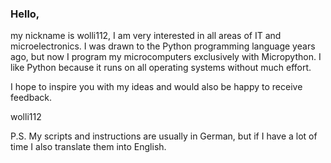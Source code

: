 ### Hello,

my nickname is wolli112, I am very interested in all areas of IT and microelectronics. I was drawn to the Python programming language years ago, but now I program my microcomputers exclusively with Micropython.
I like Python because it runs on all operating systems without much effort.

I hope to inspire you with my ideas and would also be happy to receive feedback.

wolli112

P.S.
My scripts and instructions are usually in German, but if I have a lot of time I also translate them into English.

<!--

### Hi there 👋
**wolli112/wolli112** is a ✨ _special_ ✨ repository because its `README.md` (this file) appears on your GitHub profile.

Here are some ideas to get you started:

- 🔭 I’m currently working on ...
- 🌱 I’m currently learning ...
- 👯 I’m looking to collaborate on ...
- 🤔 I’m looking for help with ...
- 💬 Ask me about ...
- 📫 How to reach me: ...
- 😄 Pronouns: ...
- ⚡ Fun fact: ...
-->
